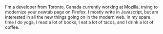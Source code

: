 I'm a developer from Toronto, Canada currently working at Mozilla, trying to modernize your newtab page on Firefox. I mostly write in Javascript, but am interested in all the new things going on in the modern web. In my spare time I do yoga, I read a lot of books, I eat a lot of tacos, and I drink a lot of coffee. 
